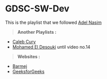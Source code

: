 # GDSC-SW-Dev

This is the playlist that we followed [Adel Nasim](https://www.youtube.com/playlist?list=PLCInYL3l2AajFAiw4s1U4QbGszcQ-rAb3)

> **Another Playlists :**
  - [Caleb Cury](https://youtube.com/playlist?list=PL_c9BZzLwBRJVJsIfe97ey45V4LP_HXiG)
  - [Mohamed El Desouki](https://www.youtube.com/playlist?list=PL1DUmTEdeA6IUD9Gt5rZlQfbZyAWXd-oD) until video no.14

> **Websites :**
  - [Barmej](https://app.barmej.com/%D8%AA%D8%B9%D9%84%D9%85-%D8%A7%D9%84%D8%A8%D8%B1%D9%85%D8%AC%D8%A9-%D8%A8%D9%84%D8%BA%D8%A9-Cpp)
  - [GeeksforGeeks](https://www.geeksforgeeks.org/c-plus-plus/?ref=shm)
